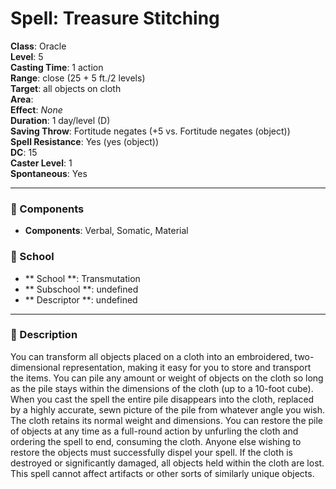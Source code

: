 
# Spell: Treasure Stitching
**Class**: Oracle  
**Level**: 5  
**Casting Time**: 1 action  
**Range**: close (25 + 5 ft./2 levels)  
**Target**: all objects on cloth  
**Area**:   
**Effect**: _None_  
**Duration**: 1 day/level (D)  
**Saving Throw**: Fortitude negates (+5 vs. Fortitude negates (object))  
**Spell Resistance**: Yes (yes (object))  
**DC**: 15  
**Caster Level**: 1  
**Spontaneous**: Yes

---

### 🔮 Components
- **Components**: Verbal, Somatic, Material

### 🏫 School
- ** School **: Transmutation
- ** Subschool **: undefined
- ** Descriptor **: undefined
---

### 📜 Description
You can transform all objects placed on a cloth into an embroidered, two-dimensional representation, making it easy for you to store and transport the items. You can pile any amount or weight of objects on the cloth so long as the pile stays within the dimensions of the cloth (up to a 10-foot cube). When you cast the spell the entire pile disappears into the cloth, replaced by a highly accurate, sewn picture of the pile from whatever angle you wish. The cloth retains its normal weight and dimensions. You can restore the pile of objects at any time as a full-round action by unfurling the cloth and ordering the spell to end, consuming the cloth. Anyone else wishing to restore the objects must successfully dispel your spell. If the cloth is destroyed or significantly damaged, all objects held within the cloth are lost. This spell cannot affect artifacts or other sorts of similarly unique objects.
